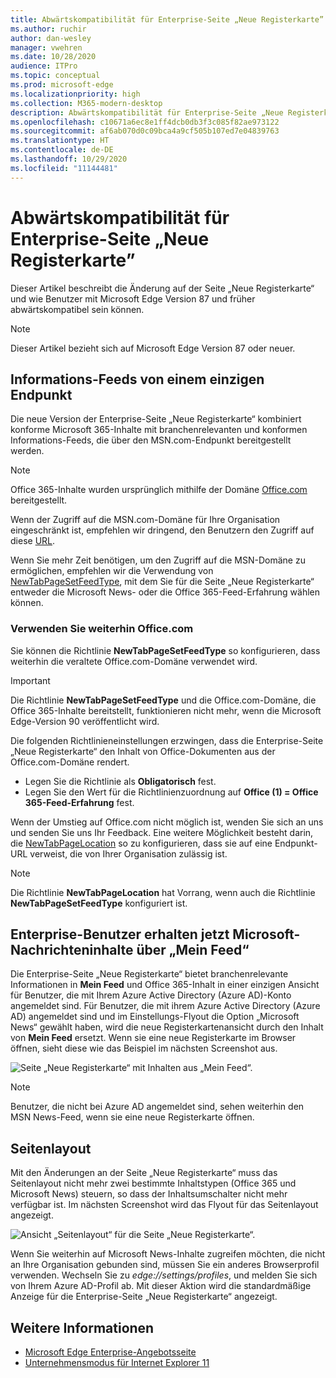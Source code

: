 ```yaml
---
title: Abwärtskompatibilität für Enterprise-Seite „Neue Registerkarte”
ms.author: ruchir
author: dan-wesley
manager: vwehren
ms.date: 10/28/2020
audience: ITPro
ms.topic: conceptual
ms.prod: microsoft-edge
ms.localizationpriority: high
ms.collection: M365-modern-desktop
description: Abwärtskompatibilität für Enterprise-Seite „Neue Registerkarte”
ms.openlocfilehash: c10671a6ec8e1ff4dcb0db3f3c085f82ae973122
ms.sourcegitcommit: af6ab070d0c09bca4a9cf505b107ed7e04839763
ms.translationtype: HT
ms.contentlocale: de-DE
ms.lasthandoff: 10/29/2020
ms.locfileid: "11144481"
---
```

# Abwärtskompatibilität für Enterprise-Seite „Neue Registerkarte”

Dieser Artikel beschreibt die Änderung auf der Seite „Neue Registerkarte“ und wie Benutzer mit Microsoft Edge Version 87 und früher abwärtskompatibel sein können.

> [!NOTE]
> Dieser Artikel bezieht sich auf Microsoft Edge Version 87 oder neuer.

## Informations-Feeds von einem einzigen Endpunkt

Die neue Version der Enterprise-Seite „Neue Registerkarte“ kombiniert konforme Microsoft 365-Inhalte mit branchenrelevanten und konformen Informations-Feeds, die über den MSN.com-Endpunkt bereitgestellt werden.

> [!NOTE]
> Office 365-Inhalte wurden ursprünglich mithilfe der Domäne [Office.com](https://www.office.com) bereitgestellt.

Wenn der Zugriff auf die MSN.com-Domäne für Ihre Organisation eingeschränkt ist, empfehlen wir dringend, den Benutzern den Zugriff auf diese [URL](https://ntp.msn.com).

Wenn Sie mehr Zeit benötigen, um den Zugriff auf die MSN-Domäne zu ermöglichen, empfehlen wir die Verwendung von [NewTabPageSetFeedType](https://docs.microsoft.com/deployedge/microsoft-edge-policies#newtabpagesetfeedtype), mit dem Sie für die Seite „Neue Registerkarte“ entweder die Microsoft News- oder die Office 365-Feed-Erfahrung wählen können.

### Verwenden Sie weiterhin Office.com

 Sie können die Richtlinie **NewTabPageSetFeedType** so konfigurieren, dass weiterhin die veraltete Office.com-Domäne verwendet wird.

> [!IMPORTANT]
> Die Richtlinie **NewTabPageSetFeedType** und die Office.com-Domäne, die Office 365-Inhalte bereitstellt, funktionieren nicht mehr, wenn die Microsoft Edge-Version 90 veröffentlicht wird.

Die folgenden Richtlinieneinstellungen erzwingen, dass die Enterprise-Seite „Neue Registerkarte“ den Inhalt von Office-Dokumenten aus der Office.com-Domäne rendert.

- Legen Sie die Richtlinie als **Obligatorisch** fest.
- Legen Sie den Wert für die Richtlinienzuordnung auf **Office (1) = Office 365-Feed-Erfahrung** fest.

Wenn der Umstieg auf Office.com nicht möglich ist, wenden Sie sich an uns und senden Sie uns Ihr Feedback. Eine weitere Möglichkeit besteht darin, die [NewTabPageLocation](https://docs.microsoft.com/deployedge/microsoft-edge-policies#newtabpagelocation) so zu konfigurieren, dass sie auf eine Endpunkt-URL verweist, die von Ihrer Organisation zulässig ist.

> [!NOTE]
> Die Richtlinie **NewTabPageLocation** hat Vorrang, wenn auch die Richtlinie **NewTabPageSetFeedType** konfiguriert ist.

## Enterprise-Benutzer erhalten jetzt Microsoft-Nachrichteninhalte über „Mein Feed“

Die Enterprise-Seite „Neue Registerkarte“ bietet branchenrelevante Informationen in **Mein Feed** und Office 365-Inhalt in einer einzigen Ansicht für Benutzer, die mit Ihrem Azure Active Directory (Azure AD)-Konto angemeldet sind. Für Benutzer, die mit ihrem Azure Active Directory (Azure AD) angemeldet sind und im Einstellungs-Flyout die Option „Microsoft News“ gewählt haben, wird die neue Registerkartenansicht durch den Inhalt von **Mein Feed** ersetzt. Wenn sie eine neue Registerkarte im Browser öffnen, sieht diese wie das Beispiel im nächsten Screenshot aus.

![Seite „Neue Registerkarte“ mit Inhalten aus „Mein Feed“.](media/microsoft-edge-ntp-backward-compatibility/microsoft-edge-ntp-myfeed-view.png)

> [!NOTE]
> Benutzer, die nicht bei Azure AD angemeldet sind, sehen weiterhin den MSN News-Feed, wenn sie eine neue Registerkarte öffnen.

## Seitenlayout

Mit den Änderungen an der Seite „Neue Registerkarte“ muss das Seitenlayout nicht mehr zwei bestimmte Inhaltstypen (Office 365 und Microsoft News) steuern, so dass der Inhaltsumschalter nicht mehr verfügbar ist. Im nächsten Screenshot wird das Flyout für das Seitenlayout angezeigt.

![Ansicht „Seitenlayout“ für die Seite „Neue Registerkarte“.](media/microsoft-edge-ntp-backward-compatibility/microsoft-edge-ntp-page-layout.png)

Wenn Sie weiterhin auf Microsoft News-Inhalte zugreifen möchten, die nicht an Ihre Organisation gebunden sind, müssen Sie ein anderes Browserprofil verwenden. Wechseln Sie zu *edge://settings/profiles*, und melden Sie sich von Ihrem Azure AD-Profil ab. Mit dieser Aktion wird die standardmäßige Anzeige für die Enterprise-Seite „Neue Registerkarte“ angezeigt. 

## Weitere Informationen

- [Microsoft Edge Enterprise-Angebotsseite](https://aka.ms/EdgeEnterprise)
- [Unternehmensmodus für Internet Explorer 11](https://docs.microsoft.com/internet-explorer/ie11-deploy-guide/enterprise-mode-overview-for-ie11)
